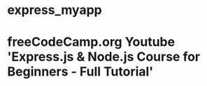 # express_myapp
<h1>freeCodeCamp.org Youtube 'Express.js & Node.js Course for Beginners - Full Tutorial'</h1>
